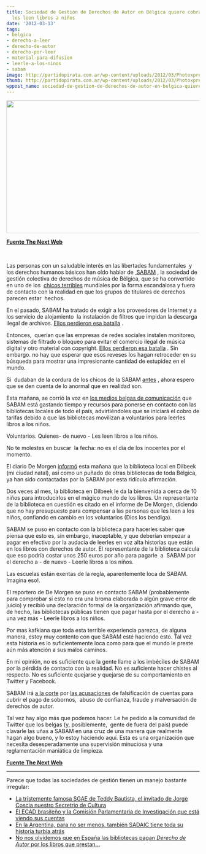 ```yaml
---
title: Sociedad de Gestión de Derechos de Autor en Bélgica quiere cobrarle a los que
  les leen libros a niños
date: '2012-03-13'
tags:
- belgica
- derecho-a-leer
- derecho-de-autor
- derecho-por-leer
- material-para-difusion
- leerle-a-los-ninos
- sabam
image: http://partidopirata.com.ar/wp-content/uploads/2012/03/Photoxpress_5302350.jpg
thumb: http://partidopirata.com.ar/wp-content/uploads/2012/03/Photoxpress_5302350-150x150.jpg
wppost_name: sociedad-de-gestion-de-derechos-de-autor-en-belgica-quiere-cobrarle-a-los-que-les-leen-libros-a-ninos
---
```


<a href="http://partidopirata.com.ar/wp-content/uploads/2012/03/Photoxpress_5302350.jpg"><img class="size-full wp-image-3501 aligncenter" title="Niños Leyendo" src="http://partidopirata.com.ar/wp-content/uploads/2012/03/Photoxpress_5302350.jpg" alt="" width="520" height="346" /></a>

<strong><a href="http://thenextweb.com/media/2012/03/13/belgian-rightsholders-group-wants-to-charge-libraries-for-reading-books-to-kids/" target="_blank">Fuente The Next Web</a></strong>

&nbsp;

Las personas con un saludable interés en las libertades fundamentales  y los derechos humanos básicos han oído hablar de <a href="http://translate.googleusercontent.com/translate_c?hl=pt-BR&amp;ie=UTF8&amp;prev=_t&amp;rurl=translate.google.com&amp;sl=en&amp;tl=es&amp;u=http://en.wikipedia.org/wiki/SABAM&amp;usg=ALkJrhiEmf_NyO9K-h-op9QGzhMqYWLaWw"> SABAM</a> , la sociedad de gestión colectiva de derechos de música de Bélgica, que se ha convertido en uno de los  <a href="http://translate.googleusercontent.com/translate_c?hl=pt-BR&amp;ie=UTF8&amp;prev=_t&amp;rurl=translate.google.com&amp;sl=en&amp;tl=es&amp;u=http://torrentfreak.com/tag/sabam/&amp;usg=ALkJrhgZCaYxMXFLPjCQlrMsRqs1bhEQgA">chicos terribles</a> mundiales por la forma escandalosa y fuera de contacto con la realidad en que los grupos de titulares de derechos parecen estar  hechos.

En el pasado, SABAM ha tratado de exigir a los proveedores de Internet y a los servicio de alojamiento  la instalación de filtros que impidan la descarga ilegal de archivos. <a href="http://translate.googleusercontent.com/translate_c?hl=pt-BR&amp;ie=UTF8&amp;prev=_t&amp;rurl=translate.google.com&amp;sl=en&amp;tl=es&amp;u=http://thenextweb.com/insider/2012/01/04/as-the-sopa-debate-rages-a-look-at-the-messy-state-of-website-blocking-in-europe/&amp;usg=ALkJrhjwGb8sKEgSoViBQcl40uaUOttHjA">Ellos perdieron esa batalla</a> .

Entonces,  querían que las empresas de redes sociales instalen monitoreo, sistemas de filtrado o bloqueo para evitar el comercio ilegal de música digital y otro material con copyright. <a href="http://translate.googleusercontent.com/translate_c?hl=pt-BR&amp;ie=UTF8&amp;prev=_t&amp;rurl=translate.google.com&amp;sl=en&amp;tl=es&amp;u=http://thenextweb.com/eu/2012/02/16/rejoice-eu-court-rules-in-favor-of-netlog-and-fundamental-freedom-in-content-filtering-case/&amp;usg=ALkJrhhJwkrx4loenUguBEu-mYjlGMKlxg">Ellos perdieron esa batalla</a> . Sin embargo. no hay que esperar que esos reveses los hagan retroceder en su búsqueda para mostrar una impresionante cantidad de estupidez en el mundo.

Si  dudaban de la cordura de los chicos de la SABAM <a href="http://translate.googleusercontent.com/translate_c?hl=pt-BR&amp;ie=UTF8&amp;prev=_t&amp;rurl=translate.google.com&amp;sl=en&amp;tl=es&amp;u=http://torrentfreak.com/belgian-music-pirate-slapped-with-65651-euro-in-damages-120229/&amp;usg=ALkJrhj9QfgSMRAtw5nLf_jhz9cRftmq1g">antes</a> , ahora espero que se den cuenta de lo anormal que en realidad son.

Esta mañana, se corrió la voz en <a href="http://translate.googleusercontent.com/translate_c?hl=pt-BR&amp;ie=UTF8&amp;prev=_t&amp;rurl=translate.google.com&amp;sl=en&amp;tl=es&amp;u=http://www.standaard.be/artikel/detail.aspx%3Fartikelid%3DDMF20120313_008&amp;usg=ALkJrhjVzs1pW9bcE6pE6YBph3xmouQlgg">los medios belgas de comunicación</a> que SABAM está gastando tiempo y recursos para ponerse en contacto con las bibliotecas locales de todo el país, advirtiéndoles que se iniciará el cobro de tarifas debido a que las bibliotecas movilizan a voluntarios para leerles libros a los niños.

Voluntarios. Quienes- de nuevo - Les leen libros a los niños.

No te molestes en buscar  la fecha: no es el día de los inocentes por el momento.

El diario De Morgen <a href="http://translate.googleusercontent.com/translate_c?hl=pt-BR&amp;ie=UTF8&amp;prev=_t&amp;rurl=translate.google.com&amp;sl=en&amp;tl=es&amp;u=http://www.demorgen.be/dm/nl/989/Binnenland/article/detail/1407794/2012/03/13/Sabam-wil-geld-voor-voorleesuurtje-in-bibliotheek.dhtml&amp;usg=ALkJrhiOSJk7OE6sHe3rnJnNZjoXliaC4w">informó</a> esta mañana que la biblioteca local en Dilbeek (mi ciudad natal), así como un puñado de otras bibliotecas de toda Bélgica, ya han sido contactadas por la SABAM por esta ridícula afirmación.

Dos veces al mes, la biblioteca en Dilbeek le da la bienvenida a cerca de 10 niños para introducirlos en el mágico mundo de los libros. Un representante de la biblioteca en cuestión es citado en el informe de De Morgen, diciendo que no hay presupuesto para compensar a las personas que les leen a los niños, confiando en cambio en los voluntarios (Dios los bendiga).

SABAM se puso en contacto con la biblioteca para hacerles saber que piensa que esto es, sin embargo, inaceptable, y que deberían empezar a pagar en efectivo por la audacia de leerles en voz alta historias que están en los libros con derechos de autor. El representante de la biblioteca calcula que eso podría costar unos 250 euros por año para pagarle  a  SABAM por el derecho a - de nuevo - Leerle libros a los niños.

Las escuelas están exentas de la regla, aparentemente loca de SABAM. Imagina eso!.

El reportero de De Morgen se puso en contacto SABAM (probablemente para comprobar si esto no era una broma elaborada o algún grave error de juicio) y recibió una declaración formal de la organización afirmando que, de hecho, las bibliotecas públicas tienen que pagar hasta por el derecho a - una vez más - Leerle libros a los niños.

Por mas kafkiana que toda esta terrible experiencia parezca, de alguna manera, estoy muy contento con que SABAM esté haciendo esto. Tal vez esta historia es lo suficientemente loca como para que el mundo le preste aún más atención a sus malos caminos.

En mi opinión, no es suficiente que la gente llame a los imbéciles de SABAM por la pérdida de contacto con la realidad. No es suficiente hacer chistes al respecto. No es suficiente quejarse y quejarse de su comportamiento en Twitter y Facebook.

SABAM irá <a href="http://translate.googleusercontent.com/translate_c?hl=pt-BR&amp;ie=UTF8&amp;prev=_t&amp;rurl=translate.google.com&amp;sl=en&amp;tl=es&amp;u=http://torrentfreak.com/sabam-charged-with-copyright-fraud-embezzlement-money-laundering-120218/&amp;usg=ALkJrhjAYsRQ4_WcKUYJeEqpcJ45VAcwSg">a la corte</a> por <a href="http://translate.googleusercontent.com/translate_c?hl=pt-BR&amp;ie=UTF8&amp;prev=_t&amp;rurl=translate.google.com&amp;sl=en&amp;tl=es&amp;u=http://www.telecompaper.com/news/investigation-into-sabam-leads-to-brussels-court&amp;usg=ALkJrhg3FJiBAaaLNkLX6r7AyxqIzN8Svg">las acusaciones</a> de falsificación de cuentas para cubrir el pago de sobornos,  abuso de confianza, fraude y malversación de derechos de autor.

Tal vez hay algo más que podemos hacer. Le he pedido a la comunidad de Twitter que los belgas (y, posiblemente,  gente de fuera del país) puede clavarle las uñas a SABAM en una cruz de una manera que realmente hagan algo bueno, y lo estoy haciendo aquí. Esta es una organización que necesita desesperadamente una supervisión minuciosa y una  reglamentación maniática de limpieza.

<strong><a href="http://thenextweb.com/media/2012/03/13/belgian-rightsholders-group-wants-to-charge-libraries-for-reading-books-to-kids/" target="_blank">Fuente The Next Web</a></strong>

<hr />

Parece que todas las sociedades de gestión tienen un manejo bastante irregular:
<ul>
	<li><a href="http://partidopirata.com.ar/2288/un-documental-para-recomendarle-a-jorge-coscia-y-su-invitado-teddy-bautista">La trístemente famosa SGAE de Teddy Bautista, el invitado de Jorge Coscia nuestro Secretrio de Cultura</a></li>
	<li><a href="http://partidopirata.com.ar/3472/el-ecad-sadaic-brasileno-retrocede-en-el-cobro-a-blogs">El ECAD brasileño y la Comisión Parlamentaria de Investigación que está viendo sus cuentas</a></li>
	<li><a href="http://www.elintransigente.com/notas/2012/2/24/oscuro-manejo-institucional-diezmando-derechos-compositores-nacionales-123162.asp">En la Argentina, para no ser menos, también SADAIC tiene toda su historia turbia atrás</a></li>
	<li><a href="http://noalprestamodepago.org/" target="_blank">No nos olvidemos que en España las bibliotecas pagan <em>Derecho de Autor</em> por los libros que prestan...</a></li>
</ul>
